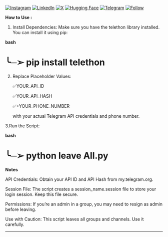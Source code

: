[![Instagram](https://img.shields.io/badge/Instagram-%23E4405F.svg?logo=Instagram&logoColor=white)](https://instagram.com/aihoma)
[![LinkedIn](https://img.shields.io/badge/LinkedIn-%230077B5.svg?logo=linkedin&logoColor=white)](https://www.linkedin.com/in/aihoma/)
[![X](https://img.shields.io/badge/X-black.svg?logo=AiHoma&logoColor=white)](https://x.com/Ai_Homa)
[![Hugging Face](https://img.shields.io/badge/Hugging%20Face-AiHoma-FFD43B?style=flat-square&logo=huggingface)](https://huggingface.co/AiHoma)
[![Telegram](https://img.shields.io/badge/Telegram-AIHOMA-26A5E4?style=flat-square&logo=telegram)](https://t.me/Aihoma)
[![Follow](https://img.shields.io/github/followers/deepseek?label=Follow&style=social)](https://github.com/AiHoma)

   **How to Use :**

1. Install Dependencies:
   Make sure you have the telethon library installed. You can install it using pip:
                        
**bash**
  
  ╰─➢ pip install telethon
==================================
  
2. Replace Placeholder Values:
   
    ✅YOUR_API_ID
   
    ✅YOUR_API_HASH
   
    ✅+YOUR_PHONE_NUMBER
   
      with your actual Telegram API credentials and phone number.
    
3.Run the Script:
  
**bash**
  
  ╰─➢ python leave All.py
===================================

**Notes**

API Credentials:
Obtain your API ID and API Hash from my.telegram.org.

Session File:
The script creates a session_name.session file to store your login session. Keep this file secure.

Permissions:
If you’re an admin in a group, you may need to resign as admin before leaving.

Use with Caution:
This script leaves all groups and channels. Use it carefully.
__________________________________________
